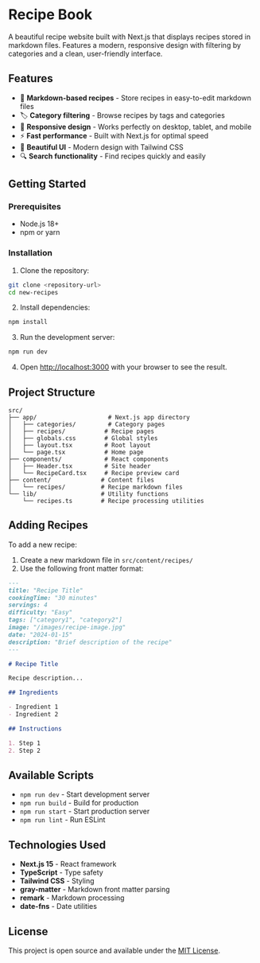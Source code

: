# Recipe Book

A beautiful recipe website built with Next.js that displays recipes stored in markdown files. Features a modern, responsive design with filtering by categories and a clean, user-friendly interface.

## Features

- 📖 **Markdown-based recipes** - Store recipes in easy-to-edit markdown files
- 🏷️ **Category filtering** - Browse recipes by tags and categories
- 📱 **Responsive design** - Works perfectly on desktop, tablet, and mobile
- ⚡ **Fast performance** - Built with Next.js for optimal speed
- 🎨 **Beautiful UI** - Modern design with Tailwind CSS
- 🔍 **Search functionality** - Find recipes quickly and easily

## Getting Started

### Prerequisites

- Node.js 18+ 
- npm or yarn

### Installation

1. Clone the repository:
```bash
git clone <repository-url>
cd new-recipes
```

2. Install dependencies:
```bash
npm install
```

3. Run the development server:
```bash
npm run dev
```

4. Open [http://localhost:3000](http://localhost:3000) with your browser to see the result.

## Project Structure

```
src/
├── app/                    # Next.js app directory
│   ├── categories/         # Category pages
│   ├── recipes/           # Recipe pages
│   ├── globals.css        # Global styles
│   ├── layout.tsx         # Root layout
│   └── page.tsx           # Home page
├── components/            # React components
│   ├── Header.tsx         # Site header
│   └── RecipeCard.tsx     # Recipe preview card
├── content/              # Content files
│   └── recipes/          # Recipe markdown files
└── lib/                  # Utility functions
    └── recipes.ts        # Recipe processing utilities
```

## Adding Recipes

To add a new recipe:

1. Create a new markdown file in `src/content/recipes/`
2. Use the following front matter format:

```markdown
---
title: "Recipe Title"
cookingTime: "30 minutes"
servings: 4
difficulty: "Easy"
tags: ["category1", "category2"]
image: "/images/recipe-image.jpg"
date: "2024-01-15"
description: "Brief description of the recipe"
---

# Recipe Title

Recipe description...

## Ingredients

- Ingredient 1
- Ingredient 2

## Instructions

1. Step 1
2. Step 2
```

## Available Scripts

- `npm run dev` - Start development server
- `npm run build` - Build for production
- `npm run start` - Start production server
- `npm run lint` - Run ESLint

## Technologies Used

- **Next.js 15** - React framework
- **TypeScript** - Type safety
- **Tailwind CSS** - Styling
- **gray-matter** - Markdown front matter parsing
- **remark** - Markdown processing
- **date-fns** - Date utilities

## License

This project is open source and available under the [MIT License](LICENSE).
